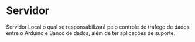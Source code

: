# Servidor
Servidor Local o qual se responsabilizará pelo controle de tráfego de dados entre o Arduino e Banco de dados, além de ter aplicações de suporte.
